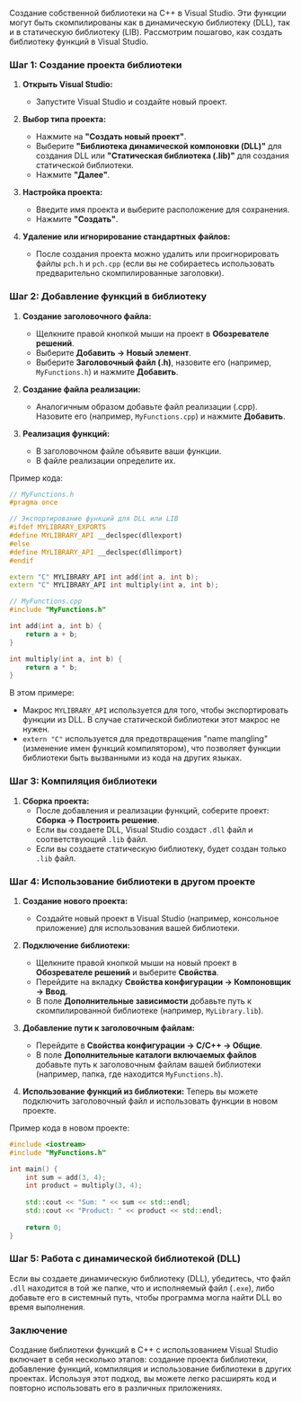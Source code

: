 Создание собственной библиотеки на C++ в Visual Studio. Эти функции могут быть скомпилированы как в динамическую библиотеку (DLL), так и в статическую библиотеку (LIB). Рассмотрим пошагово, как создать библиотеку функций в Visual Studio.

### Шаг 1: Создание проекта библиотеки

1. **Открыть Visual Studio:**
   - Запустите Visual Studio и создайте новый проект.

2. **Выбор типа проекта:**
   - Нажмите на **"Создать новый проект"**.
   - Выберите **"Библиотека динамической компоновки (DLL)"** для создания DLL или **"Статическая библиотека (.lib)"** для создания статической библиотеки.
   - Нажмите **"Далее"**.

3. **Настройка проекта:**
   - Введите имя проекта и выберите расположение для сохранения.
   - Нажмите **"Создать"**.

4. **Удаление или игнорирование стандартных файлов:**
   - После создания проекта можно удалить или проигнорировать файлы `pch.h` и `pch.cpp` (если вы не собираетесь использовать предварительно скомпилированные заголовки).

### Шаг 2: Добавление функций в библиотеку

1. **Создание заголовочного файла:**
   - Щелкните правой кнопкой мыши на проект в **Обозревателе решений**.
   - Выберите **Добавить → Новый элемент**.
   - Выберите **Заголовочный файл (.h)**, назовите его (например, `MyFunctions.h`) и нажмите **Добавить**.

2. **Создание файла реализации:**
   - Аналогичным образом добавьте файл реализации (.cpp). Назовите его (например, `MyFunctions.cpp`) и нажмите **Добавить**.

3. **Реализация функций:**
   - В заголовочном файле объявите ваши функции.
   - В файле реализации определите их.

Пример кода:

```cpp
// MyFunctions.h
#pragma once

// Экспортирование функций для DLL или LIB
#ifdef MYLIBRARY_EXPORTS
#define MYLIBRARY_API __declspec(dllexport)
#else
#define MYLIBRARY_API __declspec(dllimport)
#endif

extern "C" MYLIBRARY_API int add(int a, int b);
extern "C" MYLIBRARY_API int multiply(int a, int b);
```

```cpp
// MyFunctions.cpp
#include "MyFunctions.h"

int add(int a, int b) {
    return a + b;
}

int multiply(int a, int b) {
    return a * b;
}
```

В этом примере:
- Макрос `MYLIBRARY_API` используется для того, чтобы экспортировать функции из DLL. В случае статической библиотеки этот макрос не нужен.
- `extern "C"` используется для предотвращения "name mangling" (изменение имен функций компилятором), что позволяет функции библиотеки быть вызванными из кода на других языках.

### Шаг 3: Компиляция библиотеки

1. **Сборка проекта:**
   - После добавления и реализации функций, соберите проект: **Сборка → Построить решение**.
   - Если вы создаете DLL, Visual Studio создаст `.dll` файл и соответствующий `.lib` файл.
   - Если вы создаете статическую библиотеку, будет создан только `.lib` файл.

### Шаг 4: Использование библиотеки в другом проекте

1. **Создание нового проекта:**
   - Создайте новый проект в Visual Studio (например, консольное приложение) для использования вашей библиотеки.

2. **Подключение библиотеки:**
   - Щелкните правой кнопкой мыши на новый проект в **Обозревателе решений** и выберите **Свойства**.
   - Перейдите на вкладку **Свойства конфигурации → Компоновщик → Ввод**.
   - В поле **Дополнительные зависимости** добавьте путь к скомпилированной библиотеке (например, `MyLibrary.lib`).

3. **Добавление пути к заголовочным файлам:**
   - Перейдите в **Свойства конфигурации → C/C++ → Общие**.
   - В поле **Дополнительные каталоги включаемых файлов** добавьте путь к заголовочным файлам вашей библиотеки (например, папка, где находится `MyFunctions.h`).

4. **Использование функций из библиотеки:**
   Теперь вы можете подключить заголовочный файл и использовать функции в новом проекте.

Пример кода в новом проекте:

```cpp
#include <iostream>
#include "MyFunctions.h"

int main() {
    int sum = add(3, 4);
    int product = multiply(3, 4);
    
    std::cout << "Sum: " << sum << std::endl;
    std::cout << "Product: " << product << std::endl;
    
    return 0;
}
```

### Шаг 5: Работа с динамической библиотекой (DLL)

Если вы создаете динамическую библиотеку (DLL), убедитесь, что файл `.dll` находится в той же папке, что и исполняемый файл (`.exe`), либо добавьте его в системный путь, чтобы программа могла найти DLL во время выполнения.

### Заключение

Создание библиотеки функций в C++ с использованием Visual Studio включает в себя несколько этапов: создание проекта библиотеки, добавление функций, компиляция и использование библиотеки в других проектах. Используя этот подход, вы можете легко расширять код и повторно использовать его в различных приложениях.
